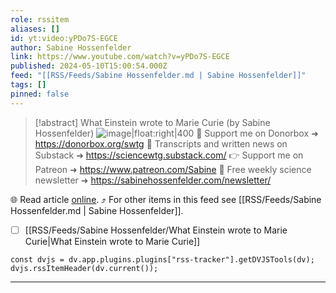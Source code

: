 ```yaml
---
role: rssitem
aliases: []
id: yt:video:yPDo7S-EGCE
author: Sabine Hossenfelder
link: https://www.youtube.com/watch?v=yPDo7S-EGCE
published: 2024-05-10T15:00:54.000Z
feed: "[[RSS/Feeds/Sabine Hossenfelder.md | Sabine Hossenfelder]]"
tags: []
pinned: false
---
```


> [!abstract] What Einstein wrote to Marie Curie (by Sabine Hossenfelder)
> ![image|float:right|400](https://i2.ytimg.com/vi/yPDo7S-EGCE/hqdefault.jpg) 💌 Support me on Donorbox ➜ https://donorbox.org/swtg 📝 Transcripts and written news on Substack ➜ https://sciencewtg.substack.com/ 👉 Support me on Patreon ➜ https://www.patreon.com/Sabine 📩 Free weekly science newsletter ➜ https://sabinehossenfelder.com/newsletter/

🌐 Read article [online](https://www.youtube.com/watch?v=yPDo7S-EGCE). ⤴ For other items in this feed see [[RSS/Feeds/Sabine Hossenfelder.md | Sabine Hossenfelder]].

- [ ] [[RSS/Feeds/Sabine Hossenfelder/What Einstein wrote to Marie Curie|What Einstein wrote to Marie Curie]]

~~~dataviewjs
const dvjs = dv.app.plugins.plugins["rss-tracker"].getDVJSTools(dv);
dvjs.rssItemHeader(dv.current());
~~~

- - -

